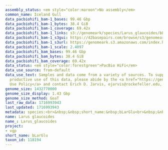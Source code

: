 ```yaml
---
assembly_status: <em style="color:maroon">No assembly</em>
common_name: Iceland Gull
data_pacbiohifi_bam-1_bases: 99.46 Gbp
data_pacbiohifi_bam-1_bytes: 38.4 GiB
data_pacbiohifi_bam-1_coverage: 69.42x
data_pacbiohifi_bam-1_links: s3://genomeark/species/Larus_glaucoides/bLarGlu1/genomic_data/pacbio_hifi/<br>
data_pacbiohifi_bam-1_s3gui: https://42basepairs.com/browse/s3/genomeark/species/Larus_glaucoides/bLarGlu1/genomic_data/pacbio_hifi/
data_pacbiohifi_bam-1_s3url: https://genomeark.s3.amazonaws.com/index.html?prefix=species/Larus_glaucoides/bLarGlu1/genomic_data/pacbio_hifi/
data_pacbiohifi_bam-1_scale: 2.4097
data_pacbiohifi_bam_bases: 99.46 Gbp
data_pacbiohifi_bam_bytes: 38.4 GiB
data_pacbiohifi_bam_coverage: 69.42x
data_status: <em style="color:forestgreen">PacBio HiFi</em>
data_use_source: from-default
data_use_text: Samples and data come from a variety of sources. To support fair and
  productive use of this data, please abide by the <a href="https://genome10k.soe.ucsc.edu/data-use-policies/">Data
  Use Policy</a> and contact Erich D. Jarvis, ejarvis@rockefeller.edu, with any questions.
genome_size: 1432770000
genome_size_display: 1.43 Gbp
genome_size_method: GoaT
last_raw_data: 1716993943
last_updated: 1716993943
metadata: species:<br>&nbsp;&nbsp;short_name:&nbsp;bLarGlu<br>&nbsp;&nbsp;name:&nbsp;Larus&nbsp;glaucoides<br>&nbsp;&nbsp;taxon_id:&nbsp;118194<br>&nbsp;&nbsp;common_name:&nbsp;Iceland&nbsp;Gull<br>&nbsp;&nbsp;order:<br>&nbsp;&nbsp;&nbsp;&nbsp;name:&nbsp;Charadriiformes<br>&nbsp;&nbsp;family:<br>&nbsp;&nbsp;&nbsp;&nbsp;name:&nbsp;Laridae<br>&nbsp;&nbsp;individuals:<br>&nbsp;&nbsp;&nbsp;&nbsp;-&nbsp;short_name:&nbsp;bLarGlu1<br>&nbsp;&nbsp;&nbsp;&nbsp;&nbsp;&nbsp;biosample_id:&nbsp;SAMEA115119299<br>&nbsp;&nbsp;&nbsp;&nbsp;&nbsp;&nbsp;sex:<br>&nbsp;&nbsp;genome_size:&nbsp;1432770000<br>&nbsp;&nbsp;genome_size_method:&nbsp;GoaT<br>&nbsp;&nbsp;project:&nbsp;[&nbsp;vgp&nbsp;]<br>
name: Larus glaucoides
name_: Larus_glaucoides
project:
- vgp
short_name: bLarGlu
taxon_id: 118194
---
```

